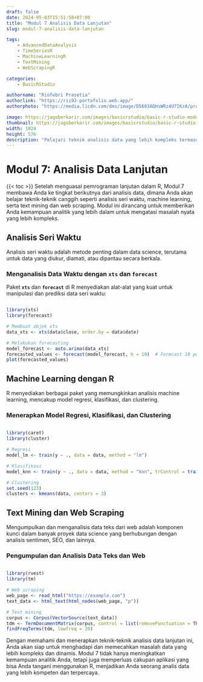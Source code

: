 ```yaml
---
draft: false
date: 2024-05-03T15:51:58+07:00
title: "Modul 7 Analisis Data Lanjutan"
slug: modul-7-analisis-data-lanjutan

tags:
    - AdvancedDataAnalysis
    - TimeSeriesR
    - MachineLearningR
    - TextMining
    - WebScrapingR

categories:
    - BasicRStudio

authorname: "Riofebri Prasetia"
authorlink: "https://rii92-portofolio.web.app/"
authorphoto: "https://media.licdn.com/dms/image/D5603AQHsWRz4U7IKzA/profile-displayphoto-shrink_200_200/0/1690182368248?e=1718841600&v=beta&t=UrTxqBd5G0GRg7UsKkoxTP99WK_An-NJpp4Nu2RXlO8"

image: https://jagoberkarir.com/images/basicrstudio/basic-r-studio-modul-7.jpg
thumbnail: https://jagoberkarir.com/images/basicrstudio/basic-r-studio-modul-7.jpg
width: 1024
height: 576
description: "Pelajari teknik analisis data yang lebih kompleks termasuk analisis seri waktu dan machine learning, serta penggunaan R untuk text mining dan web scraping."
---
```

# **Modul 7: Analisis Data Lanjutan**
{{< toc >}}
Setelah menguasai pemrograman lanjutan dalam R, Modul 7 membawa Anda ke tingkat berikutnya dari analisis data, dimana Anda akan belajar teknik-teknik canggih seperti analisis seri waktu, machine learning, serta text mining dan web scraping. Modul ini dirancang untuk memberikan Anda kemampuan analitik yang lebih dalam untuk mengatasi masalah nyata yang lebih kompleks.

## **Analisis Seri Waktu**

Analisis seri waktu adalah metode penting dalam data science, terutama untuk data yang diukur, diamati, atau dipantau secara berkala.

### **Menganalisis Data Waktu dengan `xts` dan `forecast`**

Paket **`xts`** dan **`forecast`** di R menyediakan alat-alat yang kuat untuk manipulasi dan prediksi data seri waktu:

```r

library(xts)
library(forecast)

# Membuat objek xts
data_xts <- xts(data$close, order.by = data$date)

# Melakukan forecasting
model_forecast <- auto.arima(data_xts)
forecasted_values <- forecast(model_forecast, h = 10)  # Forecast 10 periode kedepan
plot(forecasted_values)

```

## **Machine Learning dengan R**

R menyediakan berbagai paket yang memungkinkan analisis machine learning, mencakup model regresi, klasifikasi, dan clustering.

### **Menerapkan Model Regresi, Klasifikasi, dan Clustering**

```r

library(caret)
library(cluster)

# Regresi
model_lm <- train(y ~ ., data = data, method = "lm")

# Klasifikasi
model_knn <- train(y ~ ., data = data, method = "knn", trControl = trainControl(method = "cv", number = 10))

# Clustering
set.seed(123)
clusters <- kmeans(data, centers = 3)

```

## **Text Mining dan Web Scraping**

Mengumpulkan dan menganalisis data teks dari web adalah komponen kunci dalam banyak proyek data science yang berhubungan dengan analisis sentimen, SEO, dan lainnya.

### **Pengumpulan dan Analisis Data Teks dan Web**

```r

library(rvest)
library(tm)

# Web scraping
web_page <- read_html("https://example.com")
text_data <- html_text(html_nodes(web_page, "p"))

# Text mining
corpus <- Corpus(VectorSource(text_data))
tdm <- TermDocumentMatrix(corpus, control = list(removePunctuation = TRUE))
findFreqTerms(tdm, lowfreq = 20)

```

Dengan memahami dan menerapkan teknik-teknik analisis data lanjutan ini, Anda akan siap untuk menghadapi dan memecahkan masalah data yang lebih kompleks dan dinamis. Modul 7 tidak hanya meningkatkan kemampuan analitik Anda, tetapi juga memperluas cakupan aplikasi yang bisa Anda tangani menggunakan R, menjadikan Anda seorang analis data yang lebih kompeten dan terpercaya.